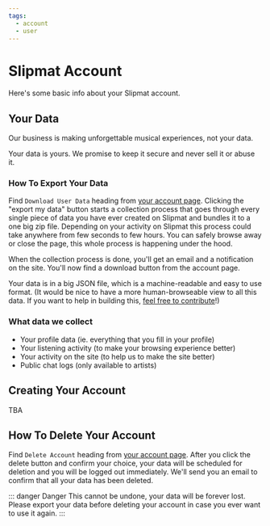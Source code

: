 ```yaml
---
tags:
  - account
  - user
---
```


# Slipmat Account

Here's some basic info about your Slipmat account.

## Your Data

Our business is making unforgettable musical experiences, not your data.

Your data is yours. We promise to keep it secure and never sell it or abuse it.

### How To Export Your Data

Find `Download User Data` heading from [your account page](https://slipmat.io/account/). Clicking the "export my data" button starts a collection process that goes through every single piece of data you have ever created on Slipmat and bundles it to a one big zip file. Depending on your activity on Slipmat this process could take anywhere from few seconds to few hours. You can safely browse away or close the page, this whole process is happening under the hood.

When the collection process is done, you'll get an email and a notification on the site. You'll now find a download button from the account page.

Your data is in a big JSON file, which is a machine-readable and easy to use format. (It would be nice to have a more human-browseable view to all this data. If you want to help in building this, [feel free to contribute](/contribute/)!)

### What data we collect

- Your profile data (ie. everything that you fill in your profile)
- Your listening activity (to make your browsing experience better)
- Your activity on the site (to help us to make the site better)
- Public chat logs (only available to artists)

## Creating Your Account

TBA

## How To Delete Your Account

Find `Delete Account` heading from [your account page](https://slipmat.io/account/). After you click the delete button and confirm your choice, your data will be scheduled for deletion and you will be logged out immediately. We'll send you an email to confirm that all your data has been deleted.

::: danger Danger
This cannot be undone, your data will be forever lost. Please export your data before deleting your account in case you ever want to use it again.
:::
